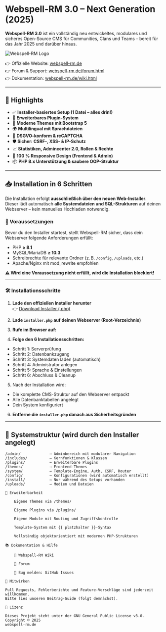 # Webspell-RM 3.0 – Next Generation (2025)

**Webspell-RM 3.0** ist ein vollständig neu entwickeltes, modulares und sicheres Open-Source CMS für Communities, Clans und Teams – bereit für das Jahr 2025 und darüber hinaus.

![Webspell-RM Logo](https://www.webspell-rm.de/includes/plugins/pic_update/images/179.png)

👉 Offizielle Website: [webspell-rm.de](https://www.webspell-rm.de)  
👉 Forum & Support: [webspell-rm.de/forum.html](https://www.webspell-rm.de/forum.html)  
👉 Dokumentation: [webspell-rm.de/wiki.html](https://www.webspell-rm.de/wiki.html)

---

## 🚀 Highlights

- ✅ **Installer-basiertes Setup (1 Datei – alles drin!)**
- 🔌 **Erweiterbares Plugin-System**
- 🎨 **Moderne Themes mit Bootstrap 5**
- 🌍 **Multilingual mit Sprachdateien**
- 🔐 **DSGVO-konform & reCAPTCHA**
- 🛡️ **Sicher: CSRF-, XSS- & IP-Schutz**
- 📈 **Statistiken, Admincenter 2.0, Rollen & Rechte**
- 📱 **100 % Responsive Design (Frontend & Admin)**
- 📦 **PHP 8.x Unterstützung & saubere OOP-Struktur**

---

## 📥 Installation in 6 Schritten

Die Installation erfolgt **ausschließlich über den neuen Web-Installer**.  
Dieser lädt automatisch **alle Systemdateien und SQL-Strukturen** auf deinen Webserver – kein manuelles Hochladen notwendig.

### 🔧 Voraussetzungen

Bevor du den Installer startest, stellt Webspell-RM sicher, dass dein Webserver folgende Anforderungen erfüllt:

- PHP **≥ 8.1**
- MySQL/MariaDB **≥ 10.3**
- Schreibrechte für relevante Ordner (z. B. `/config`, `/uploads`, etc.)
- Apache/Nginx mit mod_rewrite empfohlen

**⚠️ Wird eine Voraussetzung nicht erfüllt, wird die Installation blockiert!**

---

### 🛠️ Installationsschritte

1. **Lade den offiziellen Installer herunter**  
   👉 [Download Installer (.php)](https://www.webspell-rm.de/download)

2. **Lade `installer.php` auf deinen Webserver (Root-Verzeichnis)**

3. **Rufe im Browser auf:**  


4. **Folge den 6 Installationsschritten:**
- Schritt 1: Serverprüfung
- Schritt 2: Datenbankzugang
- Schritt 3: Systemdaten laden (automatisch)
- Schritt 4: Administrator anlegen
- Schritt 5: Sprache & Einstellungen
- Schritt 6: Abschluss & Cleanup

5. Nach der Installation wird:
- Die komplette CMS-Struktur auf den Webserver entpackt
- Alle Datenbanktabellen angelegt
- Dein System konfiguriert

6. **Entferne die `installer.php` danach aus Sicherheitsgründen**

---

## 📂 Systemstruktur (wird durch den Installer angelegt)

```plaintext
/admin/             → Adminbereich mit modularer Navigation  
/includes/          → Kernfunktionen & Klassen  
/plugins/           → Erweiterbare Plugins  
/themes/            → Frontend-Themes  
/system/            → Template-Engine, Auth, CSRF, Router  
/config/            → Konfigurationen (wird automatisch erstellt)  
/install/           → Nur während des Setups vorhanden  
/uploads/           → Medien und Dateien  

🧩 Erweiterbarkeit

    Eigene Themes via /themes/

    Eigene Plugins via /plugins/

    Eigene Module mit Routing und Zugriffskontrolle

    Template-System mit {{ platzhalter }}-Syntax

    Vollständig objektorientiert mit modernen PHP-Strukturen

📚 Dokumentation & Hilfe

    📖 Webspell-RM Wiki

    💬 Forum

    🐛 Bug melden: GitHub Issues

🤝 Mitwirken

Pull Requests, Fehlerberichte und Feature-Vorschläge sind jederzeit willkommen.
Bitte lies unseren Beitrag-Guide (folgt demnächst).

📜 Lizenz

Dieses Projekt steht unter der GNU General Public License v3.0.
Copyright © 2025
webspell-rm.de        